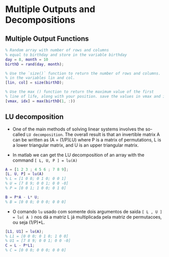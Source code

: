 # Multiple Outputs and Decompositions

## Multiple Output Functions
```matlab
% Random array with number of rows and columns
% equal to birthday and store in the variable birthday
day = 8, month = 10
birthD = rand(day, month);

% Use the `size()` function to return the number of rows and columns.
% in the variables lin and col.
[lin, col] = size(birthD);

% Use the max () function to return the maximum value of the first
% line of life, along with your position. save the values in vmax and idx
[vmax, idx] = max(birthD(1, :))

```

## LU decomposition
- One of the main methods of solving linear systems involves the so-called `LU decomposition`. The overall result is that an invertible matrix A can be written as (A = (1/P)*L*U) where P is a matrix of permutations, L is a lower triangular matrix, and U is an upper triangular matrix.

- In matlab we can get the LU decomposition of an array with the command `[ L, U, P ] = lu(A)`
```matlab
A = [1 2 3 ; 4 5 6 ; 7 8 9];
[L, U, P] = lu(A)
% L = [1 0 0; 0 1 0; 0 0 1]
% U = [7 8 9; 0 0 1; 0 0 -0]
% P = [0 0 1; 1 0 0; 0 1 0]

B = P*A - L* U;
% B = [0 0 0; 0 0 0; 0 0 0]
```
- O comando `lu` usado com somente dois argumentos de saida `[ L , U ] = lu( A )` nos dá a matriz L já multiplicada pela matriz de permutacoes, ou seja (1/P)*L.

```matlab
[L1, U1] = lu(A);
% L1 = [0 0 0; 0 1 0; 1 0 0]
% U1 = [7 8 9; 0 0 1; 0 0 -0]
C = L - P*L1;
% C = [0 0 0; 0 0 0; 0 0 0]
```
